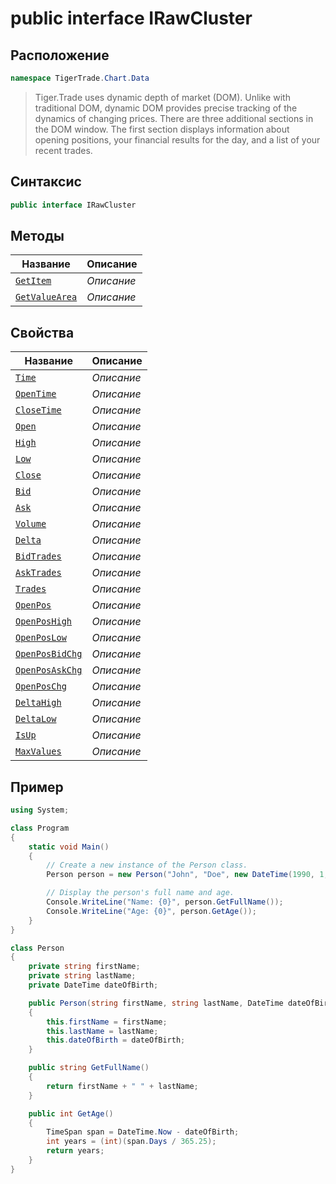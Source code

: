 
# public interface IRawCluster
## Расположение
```csharp
namespace TigerTrade.Chart.Data
```



> Tiger.Trade uses dynamic depth of market (DOM). Unlike with traditional DOM, dynamic DOM provides precise tracking of the dynamics of changing prices. There are three additional sections in the DOM window. The first section displays information about opening positions, your financial results for the day, and a list of your recent trades.

## Синтаксис
```csharp
public interface IRawCluster
```


## Методы
| Название | Описание |
| --- | --- |
| [`GetItem`](./IRawCluster.cs/metody/GetItem.md) | *Описание* |
| [`GetValueArea`](./IRawCluster.cs/metody/GetValueArea.md) | *Описание* |

## Свойства
| Название | Описание |
| --- | --- |
| [`Time`](./IRawCluster.cs/svoistva/Time.md) | *Описание* |
| [`OpenTime`](./IRawCluster.cs/svoistva/OpenTime.md) | *Описание* |
| [`CloseTime`](./IRawCluster.cs/svoistva/CloseTime.md) | *Описание* |
| [`Open`](./IRawCluster.cs/svoistva/Open.md) | *Описание* |
| [`High`](./IRawCluster.cs/svoistva/High.md) | *Описание* |
| [`Low`](./IRawCluster.cs/svoistva/Low.md) | *Описание* |
| [`Close`](./IRawCluster.cs/svoistva/Close.md) | *Описание* |
| [`Bid`](./IRawCluster.cs/svoistva/Bid.md) | *Описание* |
| [`Ask`](./IRawCluster.cs/svoistva/Ask.md) | *Описание* |
| [`Volume`](./IRawCluster.cs/svoistva/Volume.md) | *Описание* |
| [`Delta`](./IRawCluster.cs/svoistva/Delta.md) | *Описание* |
| [`BidTrades`](./IRawCluster.cs/svoistva/BidTrades.md) | *Описание* |
| [`AskTrades`](./IRawCluster.cs/svoistva/AskTrades.md) | *Описание* |
| [`Trades`](./IRawCluster.cs/svoistva/Trades.md) | *Описание* |
| [`OpenPos`](./IRawCluster.cs/svoistva/OpenPos.md) | *Описание* |
| [`OpenPosHigh`](./IRawCluster.cs/svoistva/OpenPosHigh.md) | *Описание* |
| [`OpenPosLow`](./IRawCluster.cs/svoistva/OpenPosLow.md) | *Описание* |
| [`OpenPosBidChg`](./IRawCluster.cs/svoistva/OpenPosBidChg.md) | *Описание* |
| [`OpenPosAskChg`](./IRawCluster.cs/svoistva/OpenPosAskChg.md) | *Описание* |
| [`OpenPosChg`](./IRawCluster.cs/svoistva/OpenPosChg.md) | *Описание* |
| [`DeltaHigh`](./IRawCluster.cs/svoistva/DeltaHigh.md) | *Описание* |
| [`DeltaLow`](./IRawCluster.cs/svoistva/DeltaLow.md) | *Описание* |
| [`IsUp`](./IRawCluster.cs/svoistva/IsUp.md) | *Описание* |
| [`MaxValues`](./IRawCluster.cs/svoistva/MaxValues.md) | *Описание* |


## Пример
```csharp
using System;

class Program
{
    static void Main()
    {
        // Create a new instance of the Person class.
        Person person = new Person("John", "Doe", new DateTime(1990, 1, 1));

        // Display the person's full name and age.
        Console.WriteLine("Name: {0}", person.GetFullName());
        Console.WriteLine("Age: {0}", person.GetAge());
    }
}

class Person
{
    private string firstName;
    private string lastName;
    private DateTime dateOfBirth;

    public Person(string firstName, string lastName, DateTime dateOfBirth)
    {
        this.firstName = firstName;
        this.lastName = lastName;
        this.dateOfBirth = dateOfBirth;
    }

    public string GetFullName()
    {
        return firstName + " " + lastName;
    }

    public int GetAge()
    {
        TimeSpan span = DateTime.Now - dateOfBirth;
        int years = (int)(span.Days / 365.25);
        return years;
    }
}
```

